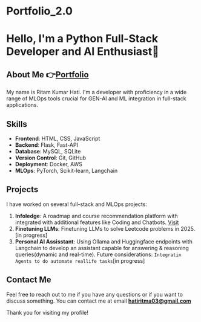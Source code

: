 # Portfolio_2.0
# Hello, I'm a Python Full-Stack Developer and AI Enthusiast👋

## About Me 👉[Portfolio](https://ritam-myportfolio.netlify.app/)
My name is Ritam Kumar Hati.
I'm a developer with proficiency in a wide range of MLOps tools crucial for GEN-AI and ML integration in full-stack applications. 

## Skills
- **Frontend**: HTML, CSS, JavaScript
- **Backend**: Flask, Fast-API
- **Database**: MySQL, SQLite
- **Version Control**: Git, GitHub
- **Deployment**: Docker, AWS
- **MLOps**: PyTorch, Scikit-learn, Langchain

## Projects
I have worked on several full-stack and MLOps projects:

1. **Infoledge**: A roadmap and course recommendation platform with integrated with additional features like Coding and Chatbots. [Visit](https://github.com/RitamhD/Infoledge)
2. **Finetuning LLMs**: Finetuning LLMs to solve Leetcode problems in 2025.[in progress] 
3. **Personal AI Assisstant**: Using Ollama and Huggingface endpoints with Langchain to develop an assistant capable for answering & reasoning queries(dynamic and real-time).
   Future considerations:
   ```Integratin Agents to do automate reallife tasks```[in progress]

## Contact Me
Feel free to reach out to me if you have any questions or if you want to discuss something. You can contact me at email **hatiritma03@gmail.com**

Thank you for visiting my profile!
